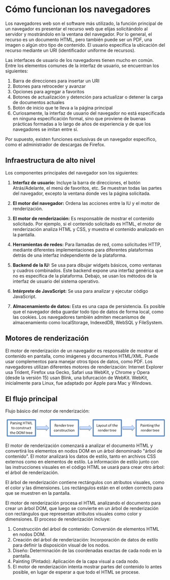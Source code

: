 # Cómo funcionan los navegadores
Los navegadores web son el software más utilizado, la función principal de un navegador es presentar el recurso web que elijas solicitándolo al servidor y mostrándolo en la ventana del navegador. Por lo general, el recurso es un documento HTML, pero también puede ser un PDF, una imagen o algún otro tipo de contenido. El usuario especifica la ubicación del recurso mediante un URI (identificador uniforme de recursos).

Las interfaces de usuario de los navegadores tienen mucho en común. Entre los elementos comunes de la interfaz de usuario, se encuentran los siguientes:

1. Barra de direcciones para insertar un URI
2. Botones para retroceder y avanzar
3. Opciones para agregar a favoritos
4. Botones de actualización y detención para actualizar o detener la carga de documentos actuales
5. Botón de inicio que te lleva a la página principal
6. Curiosamente, la interfaz de usuario del navegador no está especificada en ninguna especificación formal, sino que proviene de buenas prácticas formadas a lo largo de años de experiencia y de que los navegadores se imitan entre sí.

Por supuesto, existen funciones exclusivas de un navegador específico, como el administrador de descargas de Firefox.

## Infraestructura de alto nivel

Los componentes principales del navegador son los siguientes:

1. **Interfaz de usuario:** Incluye la barra de direcciones, el botón Atrás/Adelante, el menú de favoritos, etc. Se muestran todas las partes del navegador, excepto la ventana donde ves la página solicitada.

2. **El motor del navegador:** Ordena las acciones entre la IU y el motor de renderización.

3. **El motor de renderización:** Es responsable de mostrar el contenido solicitado. Por ejemplo, si el contenido solicitado es HTML, el motor de renderización analiza HTML y CSS, y muestra el contenido analizado en la pantalla.

4. **Herramientas de redes:** Para llamadas de red, como solicitudes HTTP, mediante diferentes implementaciones para diferentes plataformas detrás de una interfaz independiente de la plataforma.

5. **Backend de la IU:** Se usa para dibujar widgets básicos, como ventanas y cuadros combinados. Este backend expone una interfaz genérica que no es específica de la plataforma. Debajo, se usan los métodos de la interfaz de usuario del sistema operativo.

6. **Intérprete de JavaScript:** Se usa para analizar y ejecutar código JavaScript.

7. **Almacenamiento de datos:** Esta es una capa de persistencia. Es posible que el navegador deba guardar todo tipo de datos de forma local, como las cookies. Los navegadores también admiten mecanismos de almacenamiento como localStorage, IndexedDB, WebSQL y FileSystem.

## Motores de renderización

El motor de renderización de un navegador es responsable de mostrar el contenido en pantalla, como imágenes y documentos HTML/XML. Puede usar complementos para manejar otros tipos de datos, como PDF. Los navegadores utilizan diferentes motores de renderización: Internet Explorer usa Trident, Firefox usa Gecko, Safari usa WebKit, y Chrome y Opera (desde la versión 15) usan Blink, una bifurcación de WebKit. WebKit, inicialmente para Linux, fue adaptado por Apple para Mac y Windows.

## El flujo principal

Flujo básico del motor de renderización:

![img](img/img7.png)

El motor de renderización comenzará a analizar el documento HTML y convertirá los elementos en nodos DOM en un árbol denominado "árbol de contenido". El motor analizará los datos de estilo, tanto en archivos CSS externos como en elementos de estilo. La información de estilo junto con las instrucciones visuales en el código HTML se usará para crear otro árbol: el árbol de renderización.

El árbol de renderización contiene rectángulos con atributos visuales, como el color y las dimensiones. Los rectángulos están en el orden correcto para que se muestren en la pantalla.

El motor de renderización procesa el HTML analizando el documento para crear un árbol DOM, que luego se convierte en un árbol de renderización con rectángulos que representan atributos visuales como color y dimensiones. El proceso de renderización incluye:

1. Construcción del árbol de contenido: Conversión de elementos HTML en nodos DOM.
2. Creación del árbol de renderización: Incorporación de datos de estilo para definir la disposición visual de los nodos.
3. Diseño: Determinación de las coordenadas exactas de cada nodo en la pantalla.
4. Painting (Pintado): Aplicación de la capa visual a cada nodo.
5. El motor de renderización intenta mostrar partes del contenido lo antes posible, en lugar de esperar a que todo el HTML se procese.